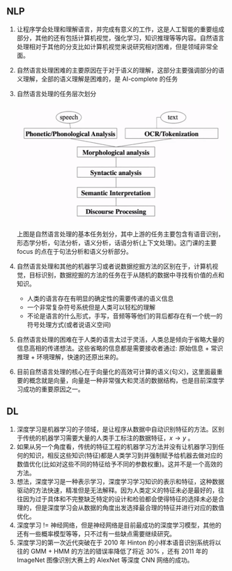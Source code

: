 ## NLP

1. 让程序学会处理和理解语言，并完成有意义的工作，这是人工智能的重要组成部分，其他的还有包括计算机视觉，强化学习，知识推理等等内容。自然语言处理相对于其他的分支比如计算机视觉来说研究相对困难，但是领域非常全面。

2. 自然语言处理困难的主要原因在于对于语义的理解，这部分主要强调部分的语义理解，全部的语义理解是困难的，是 AI-complete 的任务

3. 自然语言处理的任务层次划分

   ![](..\photo\1.PNG)

   上图是自然语言处理的基本任务划分，其中上游的任务主要包含有语音识别，形态学分析，句法分析，语义分析，话语分析(上下文处理)。这门课的主要 focus 的点在于句法分析和语义分析部分。

4. 自然语言处理和其他的机器学习或者说数据挖掘方法的区别在于，计算机视觉，目标识别，数据挖掘的方法的任务在于从随机的数据中寻找有价值的点和知识。

   * 人类的语言存在有明显的确定性的需要传递的语义信息
   * 一个非常复杂符号系统但是人类可以轻松的理解
   * 不论是语言的什么形式，手写，音频等等他们的背后都存在有一个统一的符号处理方式(或者说语义空间)

5. 自然语言处理的困难在于人类的语言太过于灵活，人类总是倾向于省略大量的信息高相的传递想法。这些省略的信息都是需要接收者通过: 原始信息 + 常识推理 + 环境理解，快速的还原出来的。

6. 目前自然语言处理的核心在于向量化的高效可计算的语义(句义)，这里面最重要的概念就是向量，向量是一种非常强大和灵活的数据结构，也是目前深度学习成功的重要原因之一。

## DL

1. 深度学习是机器学习的子领域，是让程序从数据中自动识别特征的方法。区别于传统的机器学习需要大量的人类手工标注的数据特征，$x\rightarrow y$ 。
2. 如果从另一个角度看，传统的特征工程的机器学习方法并没有让机器学习到任何的知识，相反这些知识(特征)都是人类学习到并强制赋予给机器去做对应的数值优化(比如对这些不同的特征给予不同的参数权重)。这并不是一个高效的方法。
3. 想法，深度学习是一种表示学习，深度学习学习知识的表示和特征，这种数据驱动的方法快速，精准但是无法解释。因为人类定义的特征未必是最好的，往往因为过于具体和不完整缺乏特定的设计和检验都会使得特征的选择未必是合理的，但是深度学习会从数据的角度出发选择最合理的特征并进行对应的数值优化。
4. 深度学习 != 神经网络，但是神经网络是目前最成功的深度学习模型，其他的还有一些概率模型等等，只不过有一些缺点需要继续研究。
5. 深度学习的第一次近代突破在于 2010 年 Hinton 的小样本语音识别系统将以往的 GMM + HMM 的方法的错误率降低了将近 30% ，还有 2011 年的 ImageNet 图像识别大赛上的 AlexNet 等深度 CNN 网络的成功。